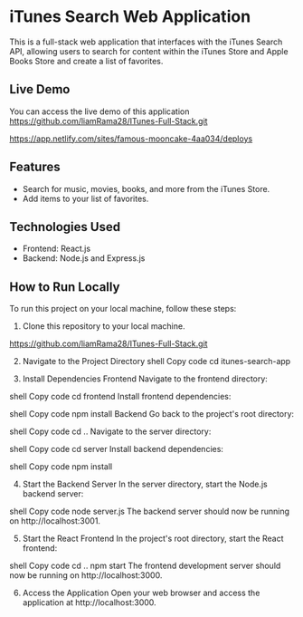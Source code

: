 # iTunes Search Web Application

This is a full-stack web application that interfaces with the iTunes Search API, allowing users to search for content within the iTunes Store and Apple Books Store and create a list of favorites.

## Live Demo

You can access the live demo of this application https://github.com/liamRama28/ITunes-Full-Stack.git

https://app.netlify.com/sites/famous-mooncake-4aa034/deploys

## Features

- Search for music, movies, books, and more from the iTunes Store.
- Add items to your list of favorites.


## Technologies Used

- Frontend: React.js
- Backend: Node.js and Express.js


## How to Run Locally

To run this project on your local machine, follow these steps:

1. Clone this repository to your local machine.

https://github.com/liamRama28/ITunes-Full-Stack.git

2. Navigate to the Project Directory
shell
Copy code
cd itunes-search-app

3. Install Dependencies
Frontend
Navigate to the frontend directory:

shell
Copy code
cd frontend
Install frontend dependencies:

shell
Copy code
npm install
Backend
Go back to the project's root directory:

shell
Copy code
cd ..
Navigate to the server directory:

shell
Copy code
cd server
Install backend dependencies:

shell
Copy code
npm install

4. Start the Backend Server
In the server directory, start the Node.js backend server:

shell
Copy code
node server.js
The backend server should now be running on http://localhost:3001.

5. Start the React Frontend
In the project's root directory, start the React frontend:

shell
Copy code
cd ..
npm start
The frontend development server should now be running on http://localhost:3000.

6. Access the Application
Open your web browser and access the application at http://localhost:3000.